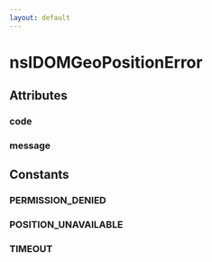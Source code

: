 ```yaml
---
layout: default
---
```


# nsIDOMGeoPositionError #

## Attributes ##

### code ###

### message ###

## Constants ##

### PERMISSION_DENIED ###

### POSITION_UNAVAILABLE ###

### TIMEOUT ###
